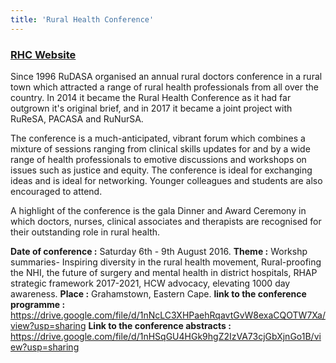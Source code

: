 ```yaml
---
title: 'Rural Health Conference'
---
```

### [RHC Website](https://www.ruralhealthconference.org.za/)
Since 1996 RuDASA organised an annual rural doctors conference in a rural town which attracted a range of rural health professionals from all over the country. In 2014 it became the Rural Health Conference as it had far outgrown it's original brief, and in 2017 it became a joint project with RuReSA, PACASA and RuNurSA.

The conference is a much-anticipated, vibrant forum which combines a mixture of sessions ranging from clinical skills updates for and by a wide range of health professionals to emotive discussions and workshops on issues such as justice and equity. The conference is ideal for exchanging ideas and is ideal for networking. Younger colleagues and students are also encouraged to attend.

A highlight of the conference is the gala Dinner and Award Ceremony in which doctors, nurses, clinical associates and therapists are recognised for their outstanding role in rural health. 

**Date of conference :** Saturday 6th - 9th August 2016.
**Theme :** Workshp summaries- Inspiring diversity in the rural health movement, Rural-proofing the NHI, the future of surgery and
mental health in district hospitals, RHAP strategic framework 2017-2021, HCW advocacy, elevating 1000 day awareness.
**Place :** Grahamstown, Eastern Cape.
**link to the conference programme :** https://drive.google.com/file/d/1nNcLC3XHPaehRqavtGvW8exaCQOTW7Xa/view?usp=sharing
**Link to the conference abstracts :** https://drive.google.com/file/d/1nHSqGU4HGk9hgZ2IzVA73cjGbXjnGo1B/view?usp=sharing

<!--
    This is a comment and is not displayed on the website. Do not alter this text between arrows (->).
    To change the content in this file, simply retype/ copy+paste any text above, as you would in a normal text file/ word document.

    Do not change the "title:" title, or the ---. Only change the text inside ''

    The hashtag ( # ) symbols followed by a space and then text show a heading. The more #s you have, the smaller/"less important" the heading. You can add up to 6 # but we suggest max 4 #. make sure each heading is on a separate line.

    Links are created by putting the text you want to show in square brackets ( [] ) followed by the link in round brackets ( () ). For example, [RuReSA](https://ruresa.org.za/) will show as RuReSA and link to the RuReSA website.

    Please refer to the "HOW TO USE" or "HOW TO USE SHORT" files for more information.
 -->
